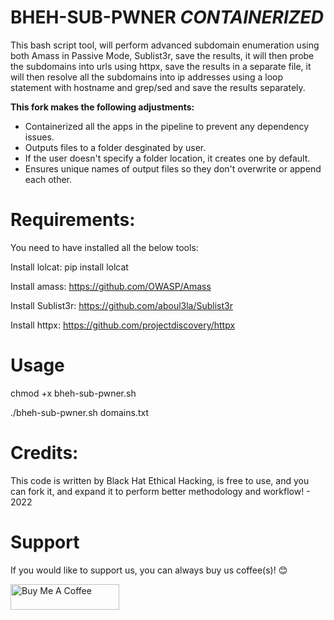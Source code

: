 # BHEH-SUB-PWNER *CONTAINERIZED*

This bash script tool, will perform advanced subdomain enumeration using both Amass in Passive Mode, Sublist3r, save the results, it will then probe the subdomains into urls using httpx, save the results in a separate file, it will then resolve all the subdomains into ip addresses using a loop statement with hostname and grep/sed and save the results separately.

**This fork makes the following adjustments:**
- Containerized all the apps in the pipeline to prevent any dependency issues.
- Outputs files to a folder desginated by user.
- If the user doesn't specify a folder location, it creates one by default.
- Ensures unique names of output files so they don't overwrite or append each other.

# Requirements:

You need to have installed all the below tools:

Install lolcat:
pip install lolcat

Install amass:
https://github.com/OWASP/Amass

Install Sublist3r:
https://github.com/aboul3la/Sublist3r


Install httpx:
https://github.com/projectdiscovery/httpx

# Usage

chmod +x bheh-sub-pwner.sh

./bheh-sub-pwner.sh domains.txt

# Credits:

This code is written by Black Hat Ethical Hacking, is free to use, and you can fork it, and expand it to perform better methodology and workflow! - 2022

# Support

If you would like to support us, you can always buy us coffee(s)! :blush:

<a href="https://www.buymeacoffee.com/bheh" target="_blank"><img src="https://cdn.buymeacoffee.com/buttons/default-orange.png" alt="Buy Me A Coffee" height="41" width="174"></a>
